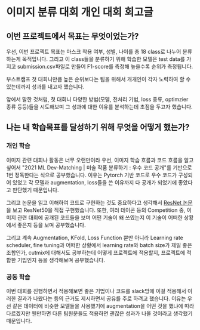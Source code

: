 # 이미지 분류 대회 개인 대회 회고글

## 이번 프로젝트에서 목표는 무엇이었는가?

우선, 이번 프로젝트 목표는 마스크 착용 여부, 성별, 나이를 총 18 class로 나누어 분류하는게 목적입니다. 그리고 이 class들을 분류하기 위해 학습한 모델은 test data를 가지고 submission.csv파일로 만들어 F1-score를 측정해 높을수록 순위가 측정됩니다.

부스트캠프 첫 대회니만큼 높은 순위보다는 팀을 위해서 개개인이 각자 노력하여 할 수 있는데까지 성과를 내고자 했습니다.

앞에서 말한 것처럼, 첫 대회니 다양한 방법(모델, 전처리 기법, loss 종류, optimzier 종류 등등)들을 시도해보며 그 성과에 대한 이유를 분석하는데 초점을 두고자 했습니다.

## 나는 내 학습목표를 달성하기 위해 무엇을 어떻게 했는가?

### 개인 학습

이미지 관련 대회나 활동은 너무 오랜만이라 우선, 이미지 학습 흐름과 코드 흐름을 알고 싶어서 "2021 ML Dev-Matching | 미술 작품 분류하기 : 우수 코드 공개"를 기반으로 1번 정독한다는 식으로 공부했습니다. 이유는 Pytorch 기반 코드로 우수 코드가 구성되어 있었고 각 모델과 augmentation, loss들을 쓴 이유까지 다 공개가 되었기에 좋았다고 판단했기 때문입니다. 

그리고 논문을 읽고 이해하여 코드로 구현하는 것도 중요하다고 생각해서 [ResNet 논문](https://arxiv.org/pdf/1512.03385.pdf)을 보고 ResNet50을 직접 구현했습니다. 또한, 여러 데이콘 등의 Competition 중, 이미지 관련 대회에 공개된 코드들을 보며 어떤 기술이 왜 쓰였는지 이 기술이 어떠한 상황에서 좋은지 등을 보며 공부했습니다.

그리고 계속 Augmentation, KFold, Loss Function 뿐만 아니라 Learning rate scheduler, fine tuning과 어떠한 상황에서 learning rate와 batch size가 제일 좋은 조합인가, cutmix에 대해서도 공부하는데 어떻게 프로젝트에 적용할지, 프로젝트에 적합한 기빕인지 등을 생각해보며 공부했습니다.

### 공동 학습

이번 대회를 진행하면서 적용해보면 좋은 기법이나 코드를 slack방에 이걸 적용해서 이러한 결과가 나왔다는 등의 근거도 제시하면서 공유를 주로 하려고 했습니다. 이유는 우선 같은 데이터에 비슷한 모델들을 사용했기에 augmentation을 어떤 것을 했냐에 따라 다르겠지만 웬만하면 다른 팀원분들도 적용하면 괜찮은 성과가 나올 것이라고 생각했기 때문입니다.
